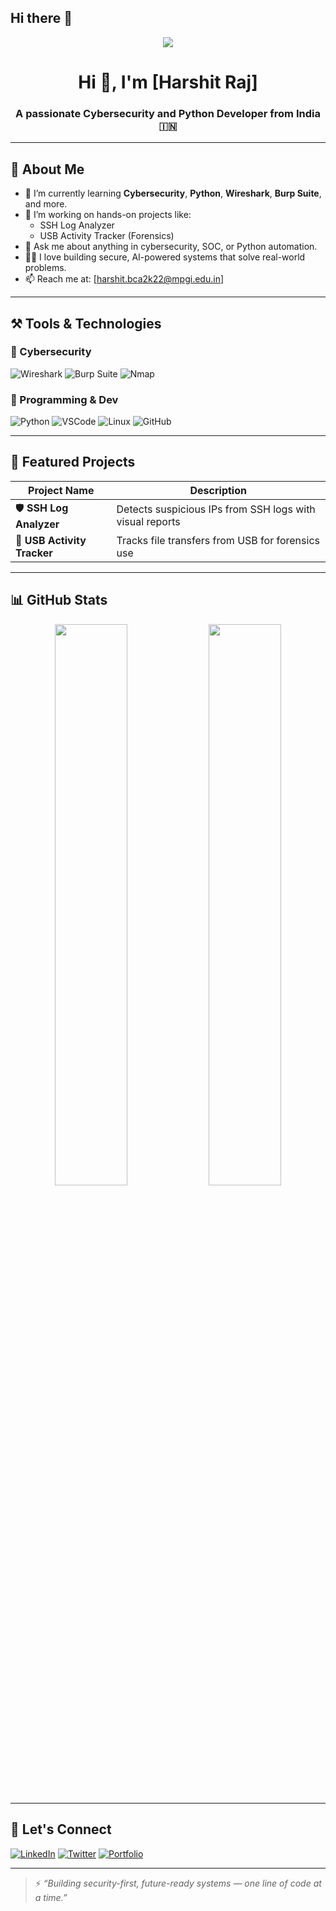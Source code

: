 ## Hi there 👋

<!--
**HarshuKashyap/HarshuKashyap** is a ✨ _special_ ✨ repository because its `README.md` (this file) appears on your GitHub profile.

Here are some ideas to get you started:

- 🔭 I’m currently working on ...
- 🌱 I’m currently learning ...
- 👯 I’m looking to collaborate on ...
- 🤔 I’m looking for help with ...
- 💬 Ask me about ...
- 📫 How to reach me: ...
- 😄 Pronouns: ...
- ⚡ Fun fact: ...
-->
<!-- GitHub Profile README -->

<p align="center">
  <img src="https://readme-typing-svg.herokuapp.com/?lines=Cybersecurity+Enthusiast;Python+Developer;SOC+Analyst;Always+Learning&center=true&width=500&height=45">
</p>

<h1 align="center">Hi 👋, I'm [Harshit Raj]</h1>
<h3 align="center">A passionate Cybersecurity and Python Developer from India 🇮🇳</h3>

---

## 🧠 About Me

- 🌱 I’m currently learning **Cybersecurity**, **Python**, **Wireshark**, **Burp Suite**, and more.
- 🔭 I’m working on hands-on projects like:
  - SSH Log Analyzer
  - USB Activity Tracker (Forensics)
- 💬 Ask me about anything in cybersecurity, SOC, or Python automation.
- 🧑‍💻 I love building secure, AI-powered systems that solve real-world problems.
- 📫 Reach me at: [harshit.bca2k22@mpgi.edu.in]

---

## ⚒️ Tools & Technologies

### 🔐 Cybersecurity
![Wireshark](https://img.shields.io/badge/Wireshark-000000?style=for-the-badge&logo=wireshark&logoColor=blue)
![Burp Suite](https://img.shields.io/badge/Burp_Suite-000000?style=for-the-badge&logo=burpsuite&logoColor=orange)
![Nmap](https://img.shields.io/badge/Nmap-000000?style=for-the-badge&logo=nmap&logoColor=white)

### 🧰 Programming & Dev
![Python](https://img.shields.io/badge/Python-000000?style=for-the-badge&logo=python)
![VSCode](https://img.shields.io/badge/VS_Code-000000?style=for-the-badge&logo=visualstudiocode)
![Linux](https://img.shields.io/badge/Linux-000000?style=for-the-badge&logo=linux)
![GitHub](https://img.shields.io/badge/GitHub-000000?style=for-the-badge&logo=github)

---

## 📁 Featured Projects

| Project Name | Description |
|--------------|-------------|
| 🛡️ **SSH Log Analyzer** | Detects suspicious IPs from SSH logs with visual reports |
| 💾 **USB Activity Tracker** | Tracks file transfers from USB for forensics use |

---

## 📊 GitHub Stats

<p align="center">
  <img width="48%" src="https://github-readme-stats.vercel.app/api?username=your-username&show_icons=true&theme=tokyonight" />
  <img width="48%" src="https://github-readme-streak-stats.herokuapp.com/?user=HarshuKashyap&theme=tokyonight" />
</p>

---

## 🧭 Let's Connect

[![LinkedIn](https://img.shields.io/badge/LinkedIn-000000?style=for-the-badge&logo=linkedin)](https://linkedin.com/in/your-profile)
[![Twitter](https://img.shields.io/badge/Twitter-000000?style=for-the-badge&logo=twitter)](https://twitter.com/yourprofile)
[![Portfolio](https://img.shields.io/badge/Portfolio-000000?style=for-the-badge&logo=github)](https://yourwebsite.com)

---

> ⚡ *“Building security-first, future-ready systems — one line of code at a time.”*

